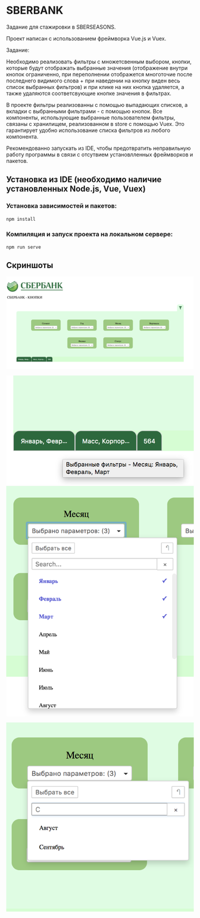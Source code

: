 # SBERBANK

Задание для стажировки в SBERSEASONS.

Проект написан с использованием фреймворка Vue.js и Vuex.

Задание:

Необходимо реализовать фильтры с множетсвенным выбором, кнопки, которые будут отображать выбранные значения (отображение внутри кнопок ограниченно, при переполнении отображется многоточие после последнего видимого слова + при наведении на кнопку виден весь список выбранных фильтров) и при клике на них кнопка удаляется, а также удаляются соответсвующие кнопке значения в фильтрах.

В проекте фильтры реализованны с помощью выпадающих списков, а вкладки с выбранными фильтрами - с помощью кнопок. Все компоненты, использующие выбранные пользователем фильтры, связаны с хранилищем, реализованном в store с помощью Vuex. Это гарантирует удобно использование списка фильтров из любого компонента. 

Рекомендованно запускать из IDE, чтобы предотвратить неправильную работу программы в связи с отсутвием установлленных фреймворков и пакетов.
 
## Установка из IDE (необходимо наличие установленных Node.js, Vue, Vuex)

### Установка зависимостей и пакетов:
```
npm install
```

### Компиляция и запуск проекта на локальном сервере:
```
npm run serve
```

## Скриншоты

![Image alt](https://github.com/DariaHighfly/SBERBANK/raw/master/image01.png)

![Image alt](https://github.com/DariaHighfly/SBERBANK/raw/master/image02.png)
![Image alt](https://github.com/DariaHighfly/SBERBANK/raw/master/image03.png)

![Image alt](https://github.com/DariaHighfly/SBERBANK/raw/master/image04.png)
